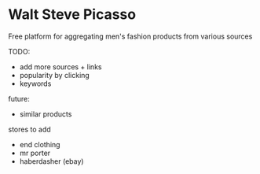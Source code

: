 Walt Steve Picasso
==================

Free platform for aggregating men's fashion products from various sources

TODO:
- add more sources + links
- popularity by clicking
- keywords

future:
- similar products

stores to add
- end clothing
- mr porter
- haberdasher (ebay)
